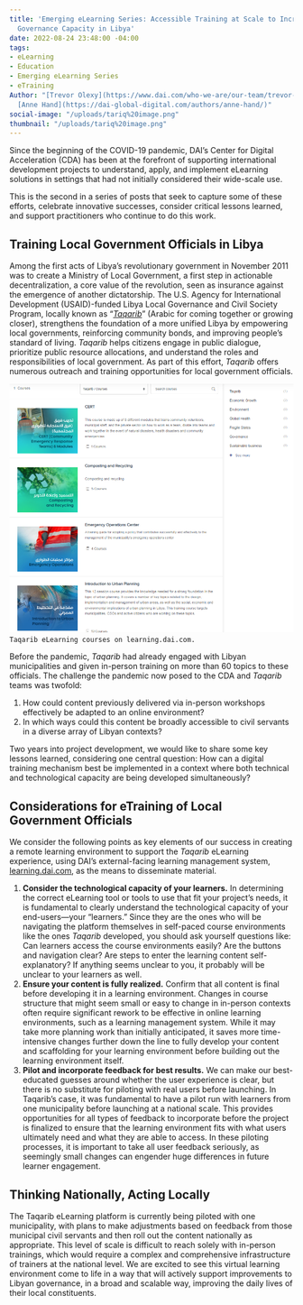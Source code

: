 ```yaml
---
title: 'Emerging eLearning Series: Accessible Training at Scale to Increase Local
  Governance Capacity in Libya'
date: 2022-08-24 23:48:00 -04:00
tags:
- eLearning
- Education
- Emerging eLearning Series
- eTraining
Author: "[Trevor Olexy](https://www.dai.com/who-we-are/our-team/trevor-oxley) and
  [Anne Hand](https://dai-global-digital.com/authors/anne-hand/)"
social-image: "/uploads/tariq%20image.png"
thumbnail: "/uploads/tariq%20image.png"
---
```


Since the beginning of the COVID-19 pandemic, DAI’s Center for Digital Acceleration (CDA) has been at the forefront of supporting international development projects to understand, apply, and implement eLearning solutions in settings that had not initially considered their wide-scale use.  

This is the second in a series of posts that seek to capture some of these efforts, celebrate innovative successes, consider critical lessons learned, and support practitioners who continue to do this work.

<!--more-->

## Training Local Government Officials in Libya

Among the first acts of Libya’s revolutionary government in November 2011 was to create a Ministry of Local Government, a first step in actionable decentralization, a core value of the revolution, seen as insurance against the emergence of another dictatorship. The U.S. Agency for International Development (USAID)-funded Libya Local Governance and Civil Society Program, locally known as “[*Taqarib*](https://www.dai.com/our-work/projects/libya-taqarib)” (Arabic for coming together or growing closer), strengthens the foundation of a more unified Libya by empowering local governments, reinforcing community bonds, and improving people’s standard of living. *Taqarib* helps citizens engage in public dialogue, prioritize public resource allocations, and understand the roles and responsibilities of local government. As part of this effort, *Taqarib* offers numerous outreach and training opportunities for local government officials. 

![taqarib 3.png](/uploads/taqarib%203.png)`Taqarib eLearning courses on learning.dai.com.`

Before the pandemic, *Taqarib* had already engaged with Libyan municipalities and given in-person training on more than 60 topics to these officials. The challenge the pandemic now posed to the CDA and *Taqarib* teams was twofold:

1. How could content previously delivered via in-person workshops effectively be adapted to an online environment?
1. In which ways could this content be broadly accessible to civil servants in a diverse array of Libyan contexts?

Two years into project development, we would like to share some key lessons learned, considering one central question: How can a digital training mechanism best be implemented in a context where both technical and technological capacity are being developed simultaneously? 

## Considerations for eTraining of Local Government Officials

We consider the following points as key elements of our success in creating a remote learning environment to support the *Taqarib* eLearning experience, using DAI’s external-facing learning management system, [learning.dai.com](https://learning.dai.com/), as the means to disseminate material.

1. **Consider the technological capacity of your learners.** In determining the correct eLearning tool or tools to use that fit your project’s needs, it is fundamental to clearly understand the technological capacity of your end-users—your “learners.” Since they are the ones who will be navigating the platform themselves in self-paced course environments like the ones *Taqarib* developed, you should ask yourself questions like: Can learners access the course environments easily? Are the buttons and navigation clear? Are steps to enter the learning content self-explanatory? If anything seems unclear to you, it probably will be unclear to your learners as well.
2. **Ensure your content is fully realized.** Confirm that all content is final before developing it in a learning environment. Changes in course structure that might seem small or easy to change in in-person contexts often require significant rework to be effective in online learning environments, such as a learning management system. While it may take more planning work than initially anticipated, it saves more time-intensive changes further down the line to fully develop your content and scaffolding for your learning environment before building out the learning environment itself.
3. **Pilot and incorporate feedback for best results.** We can make our best-educated guesses around whether the user experience is clear, but there is no substitute for piloting with real users before launching. In Taqarib’s case, it was fundamental to have a pilot run with learners from one municipality before launching at a national scale. This provides opportunities for all types of feedback to incorporate before the project is finalized to ensure that the learning environment fits with what users ultimately need and what they are able to access. In these piloting processes, it is important to take all user feedback seriously, as seemingly small changes can engender huge differences in future learner engagement.

## Thinking Nationally, Acting Locally

The Taqarib eLearning platform is currently being piloted with one municipality, with plans to make adjustments based on feedback from those municipal civil servants and then roll out the content nationally as appropriate. This level of scale is difficult to reach solely with in-person trainings, which would require a complex and comprehensive infrastructure of trainers at the national level. We are excited to see this virtual learning environment come to life in a way that will actively support improvements to Libyan governance, in a broad and scalable way, improving the daily lives of their local constituents.